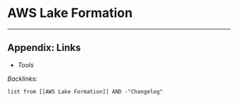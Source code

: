 # AWS Lake Formation

---

## Appendix: Links

* *Tools*

*Backlinks:*

````dataview
list from [[AWS Lake Formation]] AND -"Changelog"
````
